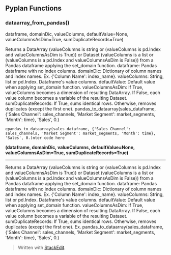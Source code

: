 ## Pyplan Functions

### dataarray_from_pandas()
dataframe, domainDic, valueColumns, defaultValue=None, valueColumnsAsDim=True, sumDuplicateRecords=True)

Returns a DataArray (valueColumns is string or (valueColumns is pd.Index and valueColumnsAsDim is True)) or Dataset (valueColumns is a list or (valueColumns is a pd.Index and valueColumnsAsDim is False)) from a Pandas dataframe applying the set_domain function.
    dataframe: Pandas dataframe with no index columns.
    domainDic: Dictionary of column names and index names. Ex. {'Column Name': index_name}.
    valueColumns: String, list or pd.Index. Dataframe's value columns.
    defaultValue: Default value when applying set_domain function.
    valueColumnsAsDim: If True, valueColumns becomes a dimension of resulting DataArray. If False, each value column becomes a variable of the resulting Dataset.
    sumDuplicateRecords: If True, sums identical rows. Otherwise, removes duplicates (except the first one). 
pandas_to_dataarray(sales_dataframe, {'Sales Channel': sales_channels, 'Market Segment': market_segments, 'Month': time}, 'Sales', 0.)

    epandas_to_dataarray(sales_dataframe, {'Sales Channel': sales_channels, 'Market Segment': market_segments, 'Month': time}, 'Sales', 0.)nter code here


**(dataframe, domainDic, valueColumns, defaultValue=None, valueColumnsAsDim=True, sumDuplicateRecords=True)**

----------

Returns a DataArray (valueColumns is string or (valueColumns is pd.Index and valueColumnsAsDim is True)) or Dataset (valueColumns is a list or (valueColumns is a pd.Index and valueColumnsAsDim is False)) from a Pandas dataframe applying the set_domain function. dataframe: Pandas dataframe with no index columns. domainDic: Dictionary of column names and index names. Ex. {'Column Name': index_name}. valueColumns: String, list or pd.Index. Dataframe's value columns. defaultValue: Default value when applying set_domain function. valueColumnsAsDim: If True, valueColumns becomes a dimension of resulting DataArray. If False, each value column becomes a variable of the resulting Dataset. sumDuplicateRecords: If True, sums identical rows. Otherwise, removes duplicates (except the first one). Ex. pandas_to_dataarray(sales_dataframe, {'Sales Channel': sales_channels, 'Market Segment': market_segments, 'Month': time}, 'Sales', 0.)


> Written with [StackEdit](https://stackedit.io/).
<!--stackedit_data:
eyJoaXN0b3J5IjpbLTIwMzU5NDE2NDgsLTg0NzcwMDQ2Ml19
-->